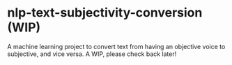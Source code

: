 # nlp-text-subjectivity-conversion (WIP)

A machine learning project to convert text from having an objective voice to subjective, and vice versa. A WIP, please check back later!
